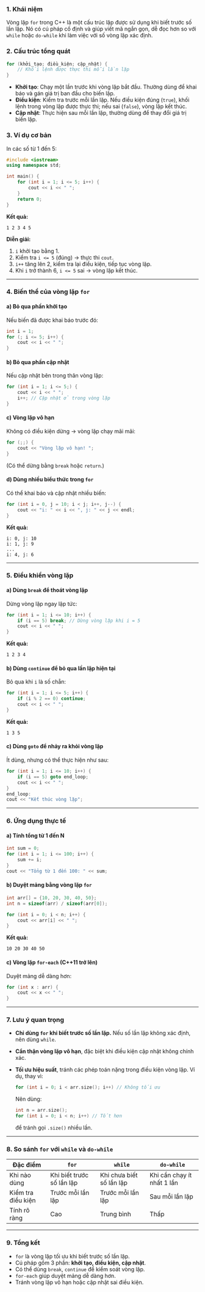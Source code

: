 ### 1. **Khái niệm**

Vòng lặp `for` trong C++ là một cấu trúc lặp được sử dụng khi biết trước số lần lặp. Nó có cú pháp cố định và giúp viết mã ngắn gọn, dễ đọc hơn so với `while` hoặc `do-while` khi làm việc với số vòng lặp xác định.

### 2. **Cấu trúc tổng quát**

```cpp
for (khởi_tạo; điều_kiện; cập_nhật) {
    // Khối lệnh được thực thi mỗi lần lặp
}
```

- **Khởi tạo**: Chạy một lần trước khi vòng lặp bắt đầu. Thường dùng để khai báo và gán giá trị ban đầu cho biến lặp.
- **Điều kiện**: Kiểm tra trước mỗi lần lặp. Nếu điều kiện đúng (`true`), khối lệnh trong vòng lặp được thực thi; nếu sai (`false`), vòng lặp kết thúc.
- **Cập nhật**: Thực hiện sau mỗi lần lặp, thường dùng để thay đổi giá trị biến lặp.

### 3. **Ví dụ cơ bản**

In các số từ 1 đến 5:

```cpp
#include <iostream>
using namespace std;

int main() {
    for (int i = 1; i <= 5; i++) {
        cout << i << " ";
    }
    return 0;
}
```

**Kết quả:**

```
1 2 3 4 5
```

**Diễn giải:**

1. `i` khởi tạo bằng 1.
2. Kiểm tra `i <= 5` (đúng) → thực thi `cout`.
3. `i++` tăng lên 2, kiểm tra lại điều kiện, tiếp tục vòng lặp.
4. Khi `i` trở thành 6, `i <= 5` sai → vòng lặp kết thúc.

---

### 4. **Biến thể của vòng lặp `for`**

#### a) **Bỏ qua phần khởi tạo**

Nếu biến đã được khai báo trước đó:

```cpp
int i = 1;
for (; i <= 5; i++) {
    cout << i << " ";
}
```

#### b) **Bỏ qua phần cập nhật**

Nếu cập nhật bên trong thân vòng lặp:

```cpp
for (int i = 1; i <= 5;) {
    cout << i << " ";
    i++; // Cập nhật ở trong vòng lặp
}
```

#### c) **Vòng lặp vô hạn**

Không có điều kiện dừng → vòng lặp chạy mãi mãi:

```cpp
for (;;) {
    cout << "Vòng lặp vô hạn! ";
}
```

(Có thể dừng bằng `break` hoặc `return`.)

#### d) **Dùng nhiều biểu thức trong `for`**

Có thể khai báo và cập nhật nhiều biến:

```cpp
for (int i = 0, j = 10; i < j; i++, j--) {
    cout << "i: " << i << ", j: " << j << endl;
}
```

**Kết quả:**

```
i: 0, j: 10
i: 1, j: 9
...
i: 4, j: 6
```

---

### 5. **Điều khiển vòng lặp**

#### a) **Dùng `break` để thoát vòng lặp**

Dừng vòng lặp ngay lập tức:

```cpp
for (int i = 1; i <= 10; i++) {
    if (i == 5) break; // Dừng vòng lặp khi i = 5
    cout << i << " ";
}
```

**Kết quả:**

```
1 2 3 4
```

#### b) **Dùng `continue` để bỏ qua lần lặp hiện tại**

Bỏ qua khi `i` là số chẵn:

```cpp
for (int i = 1; i <= 5; i++) {
    if (i % 2 == 0) continue;
    cout << i << " ";
}
```

**Kết quả:**

```
1 3 5
```

#### c) **Dùng `goto` để nhảy ra khỏi vòng lặp**

Ít dùng, nhưng có thể thực hiện như sau:

```cpp
for (int i = 1; i <= 10; i++) {
    if (i == 5) goto end_loop;
    cout << i << " ";
}
end_loop:
cout << "Kết thúc vòng lặp";
```

---

### 6. **Ứng dụng thực tế**

#### a) **Tính tổng từ 1 đến N**

```cpp
int sum = 0;
for (int i = 1; i <= 100; i++) {
    sum += i;
}
cout << "Tổng từ 1 đến 100: " << sum;
```

#### b) **Duyệt mảng bằng vòng lặp `for`**

```cpp
int arr[] = {10, 20, 30, 40, 50};
int n = sizeof(arr) / sizeof(arr[0]);

for (int i = 0; i < n; i++) {
    cout << arr[i] << " ";
}
```

**Kết quả:**

```
10 20 30 40 50
```

#### c) **Vòng lặp `for-each` (C++11 trở lên)**

Duyệt mảng dễ dàng hơn:

```cpp
for (int x : arr) {
    cout << x << " ";
}
```

---

### 7. **Lưu ý quan trọng**

- **Chỉ dùng `for` khi biết trước số lần lặp.** Nếu số lần lặp không xác định, nên dùng `while`.
- **Cẩn thận vòng lặp vô hạn**, đặc biệt khi điều kiện cập nhật không chính xác.
- **Tối ưu hiệu suất**, tránh các phép toán nặng trong điều kiện vòng lặp. Ví dụ, thay vì:
    
    ```cpp
    for (int i = 0; i < arr.size(); i++) // Không tối ưu
    ```
    
    Nên dùng:
    
    ```cpp
    int n = arr.size();
    for (int i = 0; i < n; i++) // Tốt hơn
    ```
    
    để tránh gọi `.size()` nhiều lần.

---

### 8. **So sánh `for` với `while` và `do-while`**

|Đặc điểm|`for`|`while`|`do-while`|
|---|---|---|---|
|Khi nào dùng|Khi biết trước số lần lặp|Khi chưa biết số lần lặp|Khi cần chạy ít nhất 1 lần|
|Kiểm tra điều kiện|Trước mỗi lần lặp|Trước mỗi lần lặp|Sau mỗi lần lặp|
|Tính rõ ràng|Cao|Trung bình|Thấp|

---

### 9. **Tổng kết**

- `for` là vòng lặp tối ưu khi biết trước số lần lặp.
- Cú pháp gồm 3 phần: **khởi tạo, điều kiện, cập nhật**.
- Có thể dùng `break`, `continue` để kiểm soát vòng lặp.
- `for-each` giúp duyệt mảng dễ dàng hơn.
- Tránh vòng lặp vô hạn hoặc cập nhật sai điều kiện.

